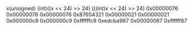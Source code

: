 x(unsigned)    (int)((x << 24) >> 24)      (((int)x << 24) >> 24)
0x00000076      0x00000076                  0x00000076
0x87654321      0x00000021                  0x00000021
0x000000c9      0x000000c9                  0xffffffc9
0xedcba987      0x00000087                  0xffffff87